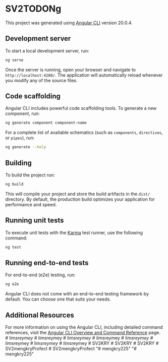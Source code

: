 # SV2TODONg

This project was generated using [Angular CLI](https://github.com/angular/angular-cli) version 20.0.4.

## Development server

To start a local development server, run:

```bash
ng serve
```

Once the server is running, open your browser and navigate to `http://localhost:4200/`. The application will automatically reload whenever you modify any of the source files.

## Code scaffolding

Angular CLI includes powerful code scaffolding tools. To generate a new component, run:

```bash
ng generate component component-name
```

For a complete list of available schematics (such as `components`, `directives`, or `pipes`), run:

```bash
ng generate --help
```

## Building

To build the project run:

```bash
ng build
```

This will compile your project and store the build artifacts in the `dist/` directory. By default, the production build optimizes your application for performance and speed.

## Running unit tests

To execute unit tests with the [Karma](https://karma-runner.github.io) test runner, use the following command:

```bash
ng test
```

## Running end-to-end tests

For end-to-end (e2e) testing, run:

```bash
ng e2e
```

Angular CLI does not come with an end-to-end testing framework by default. You can choose one that suits your needs.

## Additional Resources

For more information on using the Angular CLI, including detailed command references, visit the [Angular CLI Overview and Command Reference](https://angular.dev/tools/cli) page.
#   l i m _ s r e y m e y  
 #   l i m _ s r e y m e y  
 #   l i m _ s r e y m e y  
 #   l i m _ s r e y m e y  
 #   l i m _ s r e y m e y  
 #   l i m _ s r e y m e y  
 #   l i m _ s r e y m e y  
 #   l i m _ s r e y m e y  
 #   S V 2 K R Y  
 #   S V 2 K R Y  
 #   S V 2 K R Y  
 #   S V 2 m e n g k r y P r o f e c t  
 #   S V 2 m e n g k r y P r o f e c t  
 "# mengkry225" 
"# mengkry225" 
